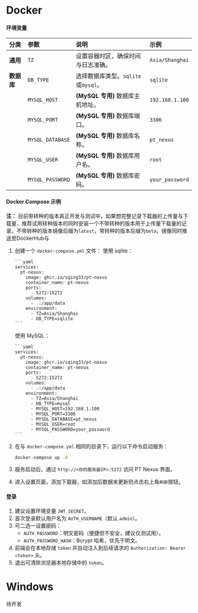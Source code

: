 # Docker

#### 环境变量

| 分类       | 参数             | 说明                                | 示例            |
| :--------- | :--------------- | :---------------------------------- | :-------------- |
| **通用**   | `TZ`             | 设置容器时区，确保时间与日志准确。  | `Asia/Shanghai` |
| **数据库** | `DB_TYPE`        | 选择数据库类型。`sqlite`或`mysql`。 | `sqlite`        |
|            | `MYSQL_HOST`     | **(MySQL 专用)** 数据库主机地址。   | `192.168.1.100` |
|            | `MYSQL_PORT`     | **(MySQL 专用)** 数据库端口。       | `3306`          |
|            | `MYSQL_DATABASE` | **(MySQL 专用)** 数据库名称。       | `pt_nexus`      |
|            | `MYSQL_USER`     | **(MySQL 专用)** 数据库用户名。     | `root`          |
|            | `MYSQL_PASSWORD` | **(MySQL 专用)** 数据库密码。       | `your_password` |

#### Docker Compose 示例

**注：** 目前带转种的版本真正开发与测试中，如果想完整记录下载器的上传量与下载量，推荐试用转种版本的同时安装一个不带转种的版本用于上传量下载量的记录。不带转种的版本镜像后缀为`latest`，带转种的版本后缀为`beta`，镜像同时推送至DockerHub与

1.  创建一个 `docker-compose.yml` 文件：
    使用 sqlite：

        ```yaml
        services:
          pt-nexus:
            image: ghcr.io/sqing33/pt-nexus
            container_name: pt-nexus
            ports:
              - 5272:15272
            volumes:
              - .:/app/data
            environment:
              - TZ=Asia/Shanghai
              - DB_TYPE=sqlite
        ```

    使用 MySQL：

        ```yaml
        services:
          pt-nexus:
            image: ghcr.io/sqing33/pt-nexus
            container_name: pt-nexus
            ports:
              - 5272:15272
            volumes:
              - .:/app/data
            environment:
              - TZ=Asia/Shanghai
              - DB_TYPE=mysql
              - MYSQL_HOST=192.168.1.100
              - MYSQL_PORT=3306
              - MYSQL_DATABASE=pt_nexus
              - MYSQL_USER=root
              - MYSQL_PASSWORD=your_password
        ```

2.  在与 `docker-compose.yml` 相同的目录下，运行以下命令启动服务：
    ```bash
    docker-compose up -d
    ```
3.  服务启动后，通过 `http://<你的服务器IP>:5272` 访问 PT Nexus 界面。
4.  进入设置页面，添加下载器，如添加后数据未更新则点击右上角`刷新`按钮。

#### 登录

1. 建议设置环境变量 `JWT_SECRET`。
2. 首次登录默认用户名为 `AUTH_USERNAME`（默认 `admin`）。
3. 可二选一设置密码：
   - `AUTH_PASSWORD`：明文密码（便捷但不安全，建议仅测试用）。
   - `AUTH_PASSWORD_HASH`：Bcrypt 哈希，优先于明文。
4. 前端会在本地存储 `token` 并自动注入到后续请求的 `Authorization: Bearer <token>` 头。
5. 退出可清除浏览器本地存储中的 `token`。

# Windows

待开发
